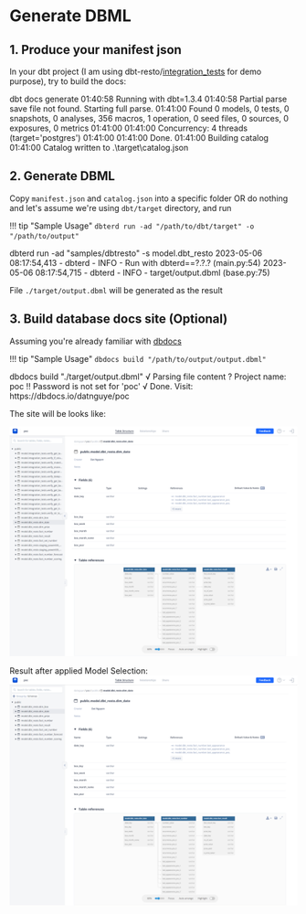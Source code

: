 # Generate DBML

## 1. Produce your manifest json

In your dbt project (I am using dbt-resto/[integration_tests](https://github.com/datnguye/dbt-resto) for demo purpose), try to build the docs:

<div class="termynal" data-ty-startDelay="600">
    <span data-ty="input" data-ty-prompt="$ ~/repo>">dbt docs generate</span>
    <span data-ty>01:40:58  Running with dbt=1.3.4</span>
    <span data-ty>01:40:58  Partial parse save file not found. Starting full parse.</span>
    <span data-ty>01:41:00  Found 0 models, 0 tests, 0 snapshots, 0 analyses, 356 macros, 1 operation, 0 seed files, 0 sources, 0 exposures, 0 metrics</span>
    <span data-ty>01:41:00  </span>
    <span data-ty>01:41:00  Concurrency: 4 threads (target='postgres')</span>
    <span data-ty>01:41:00  </span>
    <span data-ty>01:41:00  Done.</span>
    <span data-ty>01:41:00  Building catalog</span>
    <span data-ty>01:41:00  Catalog written to .\target\catalog.json</span>
</div>

<!-- In-article Ad -->
<script async src="https://pagead2.googlesyndication.com/pagead/js/adsbygoogle.js?client=ca-pub-9818368894527523"
     crossorigin="anonymous"></script>
<ins class="adsbygoogle"
     style="display:block; text-align:center;"
     data-ad-layout="in-article"
     data-ad-format="fluid"
     data-ad-client="ca-pub-9818368894527523"
     data-ad-slot="5802605910"></ins>
<script>
     (adsbygoogle = window.adsbygoogle || []).push({});
</script>

## 2. Generate DBML

Copy `manifest.json` and `catalog.json` into a specific folder OR do nothing and let's assume we're using `dbt/target` directory, and run

!!! tip "Sample Usage"
    `dbterd run -ad "/path/to/dbt/target" -o "/path/to/output"`

<div class="termynal" data-ty-startDelay="1200">
    <span data-ty="input" data-ty-prompt="$ ~/repo>">dbterd run -ad "samples/dbtresto" -s model.dbt_resto</span>
    <span data-ty>2023-05-06 08:17:54,413 - dbterd - INFO - Run with dbterd==?.?.? (main.py:54)</span>
    <span data-ty>2023-05-06 08:17:54,715 - dbterd - INFO - target/output.dbml (base.py:75)</span>
</div>

File `./target/output.dbml` will be generated as the result

## 3. Build database docs site (Optional)

Assuming you're already familiar with [dbdocs](https://dbdocs.io/docs#installation)

!!! tip "Sample Usage"
    `dbdocs build "/path/to/output/output.dbml"`

<div class="termynal" data-ty-startDelay="600">
    <span data-ty="input" data-ty-prompt="$ ~/repo>">dbdocs build "./target/output.dbml"</span>
    <span data-ty>√ Parsing file content</span>
    <span data-ty>? Project name:  poc</span>
    <span data-ty>‼ Password is not set for 'poc'</span>
    <span data-ty>√ Done. Visit: https://dbdocs.io/datnguye/poc</span>
</div>

The site will be looks like:

![screencapture-dbdocs-io-datnguye-poc-2022-12-18-22_02_28.png](./../../../assets/images/screencapture-dbdocs-io-datnguye-poc-2022-12-18-22_02_28.png)

Result after applied Model Selection:
![screencapture-dbdocs-io-datnguye-poc-2023-02-25-10_29_32.png](./../../../assets/images/screencapture-dbdocs-io-datnguye-poc-2023-02-25-10_29_32.png)
